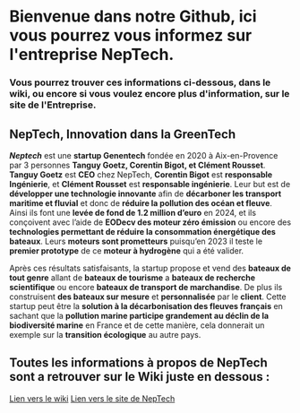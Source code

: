 # Bienvenue dans notre Github, ici vous pourrez vous informez sur l'entreprise NepTech.

### Vous pourrez trouver ces informations ci-dessous, dans le wiki, ou encore si vous voulez encore plus d'information, sur le site de l'Entreprise.

  

## NepTech, Innovation dans la GreenTech

***Neptech*** est une **startup Genentech** fondée en 2020 à Aix-en-Provence par 3 personnes **Tanguy Goetz, Corentin Bigot, et Clément Rousset**. **Tanguy Goetz** est **CEO** chez NepTech, **Corentin Bigot** est **responsable Ingénierie**, et **Clément Rousset** est **responsable ingénierie**. Leur but est de **développer une technologie innovante** afin de **décarboner les transport maritime et fluvial** et donc de **réduire la pollution des océan et fleuve**.
Ainsi ils font une **levée de fond de 1.2 million d’euro** en 2024, et ils conçoivent avec l’aide de **EODecv des moteur zéro émission** ou encore des **technologies permettant de réduire la consommation énergétique des bateaux**. Leurs **moteurs sont prometteurs** puisqu’en 2023 il teste le **premier prototype** de ce **moteur à hydrogène** qui a été valider.

Après ces résultats satisfaisants, la startup propose et vend des **bateaux de tout genre** allant de **bateaux de tourisme** a **bateaux de recherche scientifique** ou encore **bateaux de transport de marchandise**. De plus ils construisent **des bateaux sur mesure** et **personnalisée** par le **client**.
Cette startup peut être la **solution à la décarbonisation des fleuves français** en sachant que la **pollution marine participe grandement au déclin de la biodiversité marine** en France et de cette manière, cela donnerait un exemple sur la **transition écologique** au autre pays.



## Toutes les informations à propos de NepTech sont a retrouver sur le Wiki juste en dessous :

[Lien vers le wiki](https://github.com/amin240/Amin-et-Mohamed-Amin/wiki)
[Lien vers le site de NepTech](https://neptech.co/)
